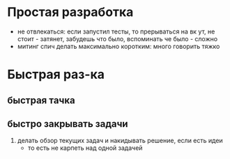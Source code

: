 # Простая разработка

- не отвлекаться: если запустил тесты, то прерываться на вк ут, не стоит - затянет, забудешь что было, вспоминать че
  было - сложно
- митинг спич делать максимально коротким: много говорить тяжко

# Быстрая раз-ка

## быстрая тачка

## быстро закрывать задачи

1. делать обзор текущих задач и накидывать решение, если есть идеи
    - то есть не карпеть над одной задачей 